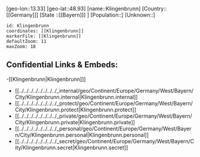 ﻿---
location: [48.93,13.33]
mapzoom: [7,12] 
mapmarker: city 
type: City
tags:
- geo/City


SpocWebEntityId: 31490
isDeleted: false
confidential: public

---
[geo-lon::13.33]
[geo-lat::48.93]
[name::Klingenbrunn]
[Country::[[Germany]]]
[State ::[[Bayern]]] ]
[Population::]
[Unknown::]


```leaflet
id: Klingenbrunn
coordinates: [[Klingenbrunn]]
markerFile: [[Klingenbrunn]]
defaultZoom: 11 
maxZoom: 18
```


## Confidential Links & Embeds: 
-[[Klingenbrunn|Klingenbrunn]]] 
- [[../../../../../../../../_internal/geo/Continent/Europe/Germany/West/Bayern/City/Klingenbrunn.internal|Klingenbrunn.internal]] 
- [[../../../../../../../../_protect/geo/Continent/Europe/Germany/West/Bayern/City/Klingenbrunn.protect|Klingenbrunn.protect]] 
- [[../../../../../../../../_private/geo/Continent/Europe/Germany/West/Bayern/City/Klingenbrunn.private|Klingenbrunn.private]] 
- [[../../../../../../../../_personal/geo/Continent/Europe/Germany/West/Bayern/City/Klingenbrunn.personal|Klingenbrunn.personal]] 
- [[../../../../../../../../_secret/geo/Continent/Europe/Germany/West/Bayern/City/Klingenbrunn.secret|Klingenbrunn.secret]] 
